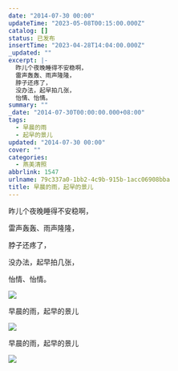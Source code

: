 ```yaml
---
date: "2014-07-30 00:00"
updateTime: "2023-05-08T00:15:00.000Z"
catalog: []
status: 已发布
insertTime: "2023-04-28T14:04:00.000Z"
_updated: ""
excerpt: |-
  昨儿个夜晚睡得不安稳啊，
  雷声轰轰、雨声隆隆，
  脖子还疼了，
  没办法，起早拍几张，
  怡情、怡情。
summary: ""
_date: "2014-07-30T00:00:00.000+08:00"
tags:
  - 早晨的雨
  - 起早的景儿
updated: "2014-07-30 00:00"
cover: ""
categories:
  - 燕美清照
abbrlink: 1547
urlname: 79c337a0-1bb2-4c9b-915b-1acc06908bba
title: 早晨的雨，起早的景儿
---
```


昨儿个夜晚睡得不安稳啊，

雷声轰轰、雨声隆隆，

脖子还疼了，

没办法，起早拍几张，

怡情、怡情。

![](https://image.bmqy.net/upload/FnbCib0D7TayAc4GFO-k5XMQZZI_.jpg)

早晨的雨，起早的景儿

![](https://image.bmqy.net/upload/Fq4vqL9wqPn-F08iVJBFxkGzg1eh.jpg)

早晨的雨，起早的景儿

![](https://image.bmqy.net/upload/FockINK8CwZY54TrSzaGNeXXVoIr.jpg)
